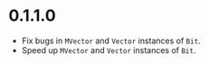 # 0.1.1.0

* Fix bugs in `MVector` and `Vector` instances of `Bit`.
* Speed up `MVector` and `Vector` instances of `Bit`.
